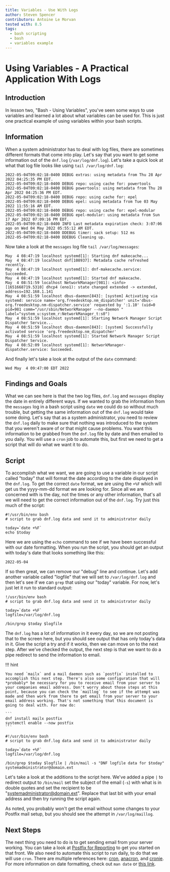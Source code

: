 ```yaml
---
title: Variables - Use With Logs
author: Steven Spencer
contributors: Antoine Le Morvan
tested with: 8.5
tags:
  - bash scripting
  - bash
  - variables example
---
```


# Using Variables - A Practical Application With Logs

## Introduction

In lesson two, "Bash - Using Variables", you've seen some ways to use variables and learned a lot about what variables can be used for. This is just one practical example of using variables within your bash scripts.

## Information

When a system administrator has to deal with log files, there are sometimes different formats that come into play. Let's say that you want to get some information out of the `dnf.log` (`/var/log/dnf.log`). Let's take a quick look at what that log file looks like using `tail /var/log/dnf.log`:


```
2022-05-04T09:02:18-0400 DEBUG extras: using metadata from Thu 28 Apr 2022 04:25:35 PM EDT.
2022-05-04T09:02:18-0400 DEBUG repo: using cache for: powertools
2022-05-04T09:02:18-0400 DEBUG powertools: using metadata from Thu 28 Apr 2022 04:25:36 PM EDT.
2022-05-04T09:02:18-0400 DEBUG repo: using cache for: epel
2022-05-04T09:02:18-0400 DEBUG epel: using metadata from Tue 03 May 2022 11:55:16 AM EDT.
2022-05-04T09:02:18-0400 DEBUG repo: using cache for: epel-modular
2022-05-04T09:02:18-0400 DEBUG epel-modular: using metadata from Sun 17 Apr 2022 07:09:16 PM EDT.
2022-05-04T09:02:18-0400 INFO Last metadata expiration check: 3:07:06 ago on Wed 04 May 2022 05:55:12 AM EDT.
2022-05-04T09:02:18-0400 DDEBUG timer: sack setup: 512 ms
2022-05-04T09:02:18-0400 DDEBUG Cleaning up.
```

Now take a look at the `messages` log file `tail /var/log/messages`:

```
May  4 08:47:19 localhost systemd[1]: Starting dnf makecache...
May  4 08:47:19 localhost dnf[108937]: Metadata cache refreshed recently.
May  4 08:47:19 localhost systemd[1]: dnf-makecache.service: Succeeded.
May  4 08:47:19 localhost systemd[1]: Started dnf makecache.
May  4 08:51:59 localhost NetworkManager[981]: <info>  [1651668719.5310] dhcp4 (eno1): state changed extended -> extended, address=192.168.1.141
May  4 08:51:59 localhost dbus-daemon[843]: [system] Activating via systemd: service name='org.freedesktop.nm_dispatcher' unit='dbus-org.freedesktop.nm-dispatcher.service' requested by ':1.10' (uid=0 pid=981 comm="/usr/sbin/NetworkManager --no-daemon " label="system_u:system_r:NetworkManager_t:s0")
May  4 08:51:59 localhost systemd[1]: Starting Network Manager Script Dispatcher Service...
May  4 08:51:59 localhost dbus-daemon[843]: [system] Successfully activated service 'org.freedesktop.nm_dispatcher'
May  4 08:51:59 localhost systemd[1]: Started Network Manager Script Dispatcher Service.
May  4 08:52:09 localhost systemd[1]: NetworkManager-dispatcher.service: Succeeded.
```

And finally let's take a look at the output of the `date` command:

```
Wed May  4 09:47:00 EDT 2022
```

## Findings and Goals

What we can see here is that the two log files, `dnf.log` and `messages` display the date in entirely different ways. If we wanted to grab the information from the `messages` log in a bash script using `date` we could do so without much trouble, but getting the same information out of the `dnf.log` would take some doing. Let's say that as a system administrator, you need to review the `dnf.log` daily to make sure that nothing was introduced to the system that you weren't aware of or that might cause problems. You want this information to be grabbed from the `dnf.log` file by date and then emailed to you daily. You will use a `cron` job to automate this, but first we need to get a script that will do what we want it to do.

## Script

To accomplish what we want, we are going to use a variable in our script called "today" that will format the date according to the date displayed in the `dnf.log`.  To get the correct `date` format, we are using the `+%F` which will get us the yyyy-mm-dd format we are looking for. Since all we are concerned with is the day, not the times or any other information, that's all we will need to get the correct information out of the `dnf.log`. Try just this much of the script:

```
#!/usr/bin/env bash
# script to grab dnf.log data and send it to administrator daily

today=`date +%F`
echo $today
```

Here we are using the `echo` command to see if we have been successful with our date formatting. When you run the script, you should get an output with today's date that looks something like this:

```
2022-05-04
```

If so then great, we can remove our "debug" line and continue. Let's add another variable called "logfile" that we will set to `/var/log/dnf.log` and then let's see if we can `grep` that using our "today" variable. For now, let's just let it run to standard output:

```
!/usr/bin/env bash
# script to grab dnf.log data and send it to administrator daily

today=`date +%F`
logfile=/var/log/dnf.log

/bin/grep $today $logfile
```

The `dnf.log` has a lot of information in it every day, so we are not posting that to the screen here, but you should see output that has only today's data in it. Give the script a try and if it works, then we can move on to the next step. After we've checked the output, the next step is that we want to do a pipe redirect to send the information to email.

!!! hint

    You need `mailx` and a mail daemon such as `postfix` installed to accomplish this next step. There's also some configuration that will *probably* be necessary for you to receive email from your server to your companies email address. Don't worry about those steps at this point, because you can check the `maillog` to see if the attempt was made and then work from there to get email from your server to your email address working. That's not something that this document is going to deal with. For now do:

    ```
    dnf install mailx postfix
    systemctl enable --now postfix
    ```

```
#!/usr/bin/env bash
# script to grab dnf.log data and send it to administrator daily

today=`date +%F`
logfile=/var/log/dnf.log

/bin/grep $today $logfile | /bin/mail -s "DNF logfile data for $today" systemadministrator@domain.ext
```

Let's take a look at the additions to the script here. We've added a pipe `|` to redirect output to `/bin/mail` set the subject of the email (`-s`) with what is in double quotes and set the recipient to be "systemadministrator@domain.ext". Replace that last bit with your email address and then try running the script again.

As noted, you probably won't get the email without some changes to your Postfix mail setup, but you should see the attempt in `/var/log/maillog`.

## Next Steps

The next thing you need to do is to get sending email from your server working. You can take a look at [Postfix for Reporting](../../../guides/email/postfix_reporting.md) to get you started on that front. We also need to automate this script to run daily, to do that we will use `cron`. There are multiple references here: [cron](../../../guides/automation/cron_jobs_howto.md), [anacron](../../../guides/automation/anacron.md), and [cronie](../../../guides/automation/cronie.md). For more information on date formatting, check out `man date` or [this link](https://man7.org/linux/man-pages/man1/date.1.html).
